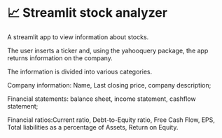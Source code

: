 # :chart_with_upwards_trend: Streamlit stock analyzer
A streamlit app to view information about stocks.

The user inserts a ticker and, using the yahooquery package, the app returns information on the company.

The information is divided into various categories.

Company information: Name, Last closing price, company description;

Financial statements: balance sheet, income statement, cashflow statement; 

Financial ratios:Current ratio, Debt-to-Equity ratio, Free Cash Flow, EPS, Total liabilities as a percentage of Assets, Return on Equity.

